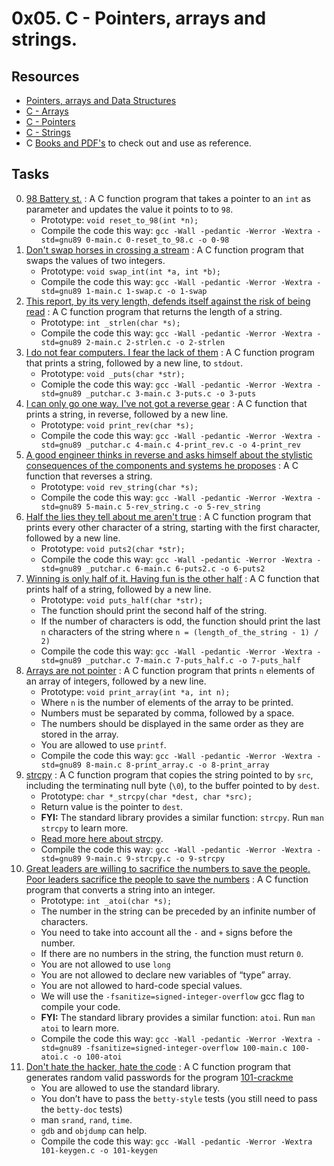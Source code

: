 # 0x05. C - Pointers, arrays and strings.

## Resources

- [Pointers, arrays and Data Structures](https://gr00t.notion.site/Gr00t-s-C-Notes-94d170461cb7410fa110c998bd10ec03)
- [C - Arrays](https://www.tutorialspoint.com/cprogramming/c_arrays.htm)
- [C - Pointers](https://www.tutorialspoint.com/cprogramming/c_pointers.htm)
- [C - Strings](https://www.tutorialspoint.com/cprogramming/c_strings.htm)
- C [Books and PDF's](../references) to check out and use as reference.

## Tasks

0. [98 Battery st.](./0-reset_to_98.c) : A C function program that takes a pointer to an `int` as parameter and updates the value it points to to `98`.
	- Prototype: `void reset_to_98(int *n);`
	- Compile the code this way: `gcc -Wall -pedantic -Werror -Wextra -std=gnu89 0-main.c 0-reset_to_98.c -o 0-98`
1. [Don't swap horses in crossing a stream](./1-swap.c) : A C function program that swaps the values of two integers.
	- Prototype: `void swap_int(int *a, int *b);`
	- Compile the code this way: `gcc -Wall -pedantic -Werror -Wextra -std=gnu89 1-main.c 1-swap.c -o 1-swap`
2. [This report, by its very length, defends itself against the risk of being read](./2-strlen.c) : A C function program that returns the length of a string.
	- Prototype: `int _strlen(char *s);`
	- Compile the code this way: `gcc -Wall -pedantic -Werror -Wextra -std=gnu89 2-main.c 2-strlen.c -o 2-strlen`
3. [I do not fear computers. I fear the lack of them](./3-puts.c) : A C function program that prints a string, followed by a new line, to `stdout`.
	- Prototype: `void _puts(char *str);`
	- Comiple the code this way: `gcc -Wall -pedantic -Werror -Wextra -std=gnu89 _putchar.c 3-main.c 3-puts.c -o 3-puts`
4. [I can only go one way. I've not got a reverse gear](./4-print_rev.c) : A C function that prints a string, in reverse, followed by a new line.
	- Prototype: `void print_rev(char *s);`
	- Compile the code this way: `gcc -Wall -pedantic -Werror -Wextra -std=gnu89 _putchar.c 4-main.c 4-print_rev.c -o 4-print_rev`
5. [A good engineer thinks in reverse and asks himself about the stylistic consequences of the components and systems he proposes](./5-rev_string.c) : A C function that reverses a string.
	- Prototype: `void rev_string(char *s);`
	- Compile the code this way: `gcc -Wall -pedantic -Werror -Wextra -std=gnu89 5-main.c 5-rev_string.c -o 5-rev_string`
6. [Half the lies they tell about me aren't true](./6-puts2.c) : A C function program that prints every other character of a string, starting with the first character, followed by a new line.
	- Prototype: `void puts2(char *str);`
	- Compile the code this way: `gcc -Wall -pedantic -Werror -Wextra -std=gnu89 _putchar.c 6-main.c 6-puts2.c -o 6-puts2`
7. [Winning is only half of it. Having fun is the other half](./7-puts_half.c) : A C function that prints half of a string, followed by a new line.
	- Prototype: `void puts_half(char *str);`
	- The function should print the second half of the string.
	- If the number of characters is odd, the function should print the last `n` characters of the string where `n = (length_of_the_string - 1) / 2)`
	- Compile the code this way: `gcc -Wall -pedantic -Werror -Wextra -std=gnu89 _putchar.c 7-main.c 7-puts_half.c -o 7-puts_half`
8. [Arrays are not pointer](./8-print_array.c) : A C function program that prints `n` elements of an array of integers, followed by a new line.
	- Prototype: `void print_array(int *a, int n);`
	- Where `n` is the number of elements of the array to be printed.
	- Numbers must be separated by comma, followed by a space.
	- The numbers should be displayed in the same order as they are stored in the array.
	- You are allowed to use `printf`.
	- Compile the code this way: `gcc -Wall -pedantic -Werror -Wextra -std=gnu89 8-main.c 8-print_array.c -o 8-print_array`
9. [strcpy](./9-strcpy.c) : A C function program that copies the string pointed to by `src`, including the terminating null byte (`\0`), to the buffer pointed to by `dest`.
	- Prototype: `char *_strcpy(char *dest, char *src);`
	- Return value is the pointer to `dest`.
	- **FYI:** The standard library provides a similar function: `strcpy`. Run `man strcpy` to learn more.
	- [Read more here about strcpy](https://www.holbertonschool.com/coding-resource-strcpy-in-c).
	- Compile the code this way: `gcc -Wall -pedantic -Werror -Wextra -std=gnu89 9-main.c 9-strcpy.c -o 9-strcpy`
10. [Great leaders are willing to sacrifice the numbers to save the people. Poor leaders sacrifice the people to save the numbers](./100-atoi.c) : A C function program that converts a string into an integer.
	- Prototype: `int _atoi(char *s);`
	- The number in the string can be preceded by an infinite number of characters.
	- You need to take into account all the `-` and `+` signs before the number.
	- If there are no numbers in the string, the function must return `0`.
	- You are not allowed to use `long`
	- You are not allowed to declare new variables of “type” array.
	- You are not allowed to hard-code special values.
	- We will use the `-fsanitize=signed-integer-overflow` gcc flag to compile your code.
	- **FYI:** The standard library provides a similar function: `atoi`. Run `man atoi` to learn more.
	- Compile the code this way: `gcc -Wall -pedantic -Werror -Wextra -std=gnu89 -fsanitize=signed-integer-overflow 100-main.c 100-atoi.c -o 100-atoi`
11. [Don't hate the hacker, hate the code](./101-keygen.c) : A C function program that generates random valid passwords for the program [101-crackme](https://github.com/holbertonschool/0x04.c)
	- You are allowed to use the standard library.
	- You don’t have to pass the `betty-style` tests (you still need to pass the `betty-doc` tests)
	- man `srand`, `rand`, `time`.
	- `gdb` and `objdump` can help.
	- Compile the code this way: `gcc -Wall -pedantic -Werror -Wextra 101-keygen.c -o 101-keygen`

